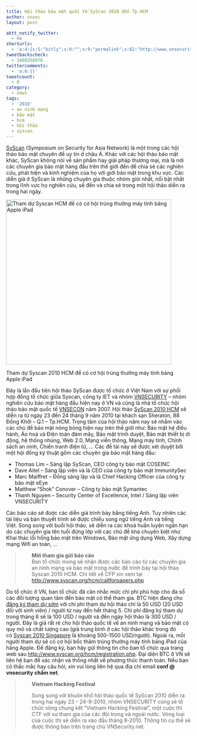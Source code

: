 ```yaml
---
title: Hội thảo bảo mật quốc tế SyScan 2010 đến Tp.HCM
author: vnsec
layout: post

aktt_notify_twitter:
  - no
shorturls:
  - 'a:4:{s:5:"bitly";s:0:"";s:9:"permalink";s:82:"http://www.vnsecurity.net/2010/05/hoi-thao-bao-mat-quoc-te-syscan-2010-den-tp-hcm/";s:7:"tinyurl";s:26:"http://tinyurl.com/35h49ma";s:4:"isgd";s:18:"http://is.gd/eBZEk";}'
tweetbackscheck:
  - 1408358976
twittercomments:
  - 'a:0:{}'
tweetcount:
  - 0
category:
  - news
tags:
  - '2010'
  - an ninh mạng
  - bảo mật
  - hcm
  - hội thảo
  - syscan
---
```

<a href="http://www.syscan.org/" target="_blank">SyScan</a> (Symposium on Security for Asia Network) là một trong các hội thảo bảo mật chuyên đề uy tín ở châu Á. Khác với các hội thảo bảo mật khác, SyScan không nói về sản phẩm hay giải pháp thương mại, mà là nơi các chuyên gia bảo mật hàng đầu trên thế giới đến để chia sẻ các nghiên cứu, phát hiện và kinh nghiệm của họ với giới bảo mật trong khu vực. Các diễn giả ở SyScan là những chuyên gia thuộc nhóm giỏi nhất, nổi bật nhất trong lĩnh vực họ nghiên cứu, sẽ đến và chia sẻ trong một hội thảo diễn ra trong hai ngày.

<div style="width: 460px" class="wp-caption aligncenter">
  <a href="http://www.syscan.org/hcm/registration.php" target="_blank"><img class=" " title="Tham gia Syscan HCM để có cơ hội trúng thưởng máy tính bảng Apple iPad" src="/wp/storage/uploads/2010/05/announce_ipad.jpg" alt="Tham dự Syscan HCM để có cơ hội trúng thưởng máy tính bảng Apple iPad" width="450" /></a><p class="wp-caption-text">
    Tham dự Syscan 2010 HCM để có cơ hội trúng thưởng máy tính bảng Apple iPad
  </p>
</div>

Đây là lần đầu tiên hội thảo SyScan được tổ chức ở Việt Nam với sự phối hợp đồng tổ chức giữa Syscan, công ty IET và nhóm <a href="http://www.vnsecurity.net/" target="_self">VNSECURITY</a> &#8211; nhóm nghiên cứu bảo mật hàng đầu hiện nay ở VN và cũng là nhà tổ chức hội thảo bảo mật quốc tế <a href="http://conf.vnsecurity.net" target="_blank">VNSECON</a> năm 2007. Hội thảo [SyScan 2010 HCM][1] sẽ diễn ra từ ngày 23 đến 24 tháng 9 năm 2010 tại khách sạn Sheraton, 88 Đồng Khởi &#8211; Q.1 &#8211; Tp.HCM. Trọng tâm của hội thảo năm nay sẽ nhắm vào các chủ đề bảo mật nóng bỏng hiện nay trên thế giới như: Bảo mật hệ điều hành, Ảo hoá và Điện toán đám mây, Bảo mật trình duyệt, Bảo mật thiết bị di động, hệ thống nhúng, Web 2.0, Mạng viễn thông, Mạng máy tính, Chính sách an ninh, Chiến tranh điện tử, &#8230; Các đề tài này sẽ được xét duyệt bởi một hội đồng kỹ thuật gồm các chuyên gia bảo mật hàng đầu:

<ul type="DISC">
  <li>
    Thomas Lim &#8211; Sáng lập SyScan, CEO công ty bảo mật COSEINC
  </li>
  <li>
    Dave Aitel &#8211; Sáng lập viên và là CEO của công ty bảo mật ImmunitySec
  </li>
  <li>
    Marc Maiffret &#8211; Đồng sáng lập và là Chief Hacking Officer của công ty bảo mật eEye
  </li>
  <li>
    Matthew &#8220;Shok&#8221; Conover &#8211; Công ty bảo mật Symantec
  </li>
  <li>
    Thanh Nguyen &#8211; Security Center of Excellence, Intel / Sáng lập viên VNSECURITY
  </li>
</ul>

Các báo cáo sẽ được các diễn giả trình bày bằng tiếng Anh. Tuy nhiên các tài liệu và bản thuyết trình sẽ được chiếu song ngữ tiếng Anh và tiếng Việt. Song song với buổi hội thảo, sẽ diễn ra các khoá huấn luyện ngắn hạn do các chuyên gia tên tuổi đứng lớp với các chủ đề khá chuyên biệt như Khai thác lỗi hổng bảo mật trên Windows, Bảo mật ứng dụng Web, Xây dựng mạng Wifi an toàn, &#8230;

> <p style="padding-left: 30px">
>   <strong>Mời tham gia gửi báo cáo</strong><br /> Ban tổ chức mong sẽ nhận được các báo cáo từ các chuyên gia an ninh mạng và bảo mật trong nước để trình bày tại hội thảo Syscan 2010 HCM. Chi tiết về CFP xin xem tại <a href="http://www.syscan.org/hcm/callforpapers.php" target="_blank">http://www.syscan.org/hcm/callforpapers.php </a>
> </p>

Do tổ chức ở VN, ban tổ chức đã cân nhắc mức chi phí phù hợp cho đa số các đối tượng quan tâm đến bảo mật có thể tham gia. BTC hiện đang cho <a href="http://www.syscan.org/hcm/registration.php" target="_blank">đăng ký tham dự sớm</a> với chi phí tham dự hội thảo chỉ là 50 USD (20 USD đối với sinh viên) / người từ nay đến hết tháng 5. Chi phí đăng ký tham dự trong tháng 6 sẽ là 100 USD / người và đến ngày hội thảo là 300 USD / người. Đây là giá rất rẻ cho hội thảo quốc tế về an ninh mạng và bảo mật có quy mô và chất lượng cao (giá trung bình ở các hội thảo khác trong đó có [Syscan 2010 Singapore][2] là khoảng 500-1500 USD/người). Ngoài ra, mỗi người tham dự sẽ có cơ hội bốc thăm trúng thưởng máy tính bảng iPad của hãng Apple. Để đăng ký, bạn hãy gửi thông tin cho ban tổ chức qua trang web sau <a href="http://www.syscan.org/hcm/registration.php" target="_blank">http://www.syscan.org/hcm/registration.php</a>. Đại diện BTC ở VN sẽ liên hệ bạn để xác nhận và thống nhất về phương thức thanh toán. Nếu bạn có thắc mắc hay câu hỏi, xin vui lòng liên hệ qua địa chỉ email **conf @ vnsecurity chấm net**.

> <p style="padding-left: 30px">
>   <strong>Vietnam Hacking Festival</strong>
> </p>
> 
> <p style="padding-left: 30px">
>   Song song với khuôn khổ hội thảo quốc tế SyScan 2010 diễn ra trong hai ngày 23 &#8211; 24-9-2010, nhóm VNSECURITY cũng sẽ tổ chức vòng chung kết &#8220;Vietnam Hacking Festival&#8221;, một cuộc thi CTF với sự tham gia của các đội trong và ngoài nước. Vòng loại của cuộc thi sẽ diễn ra vào đầu tháng 8-2010. Thông tin cụ thể sẽ được thông báo trên trang chủ VNSecurity.net.
> </p>

 [1]: http://www.syscan.org/hcm/index.php
 [2]: http://www.syscan.org/Sg/registration.html